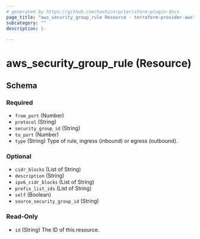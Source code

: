 ```yaml
---
# generated by https://github.com/hashicorp/terraform-plugin-docs
page_title: "aws_security_group_rule Resource - terraform-provider-aws"
subcategory: ""
description: |-
  
---
```


# aws_security_group_rule (Resource)





<!-- schema generated by tfplugindocs -->
## Schema

### Required

- `from_port` (Number)
- `protocol` (String)
- `security_group_id` (String)
- `to_port` (Number)
- `type` (String) Type of rule, ingress (inbound) or egress (outbound).

### Optional

- `cidr_blocks` (List of String)
- `description` (String)
- `ipv6_cidr_blocks` (List of String)
- `prefix_list_ids` (List of String)
- `self` (Boolean)
- `source_security_group_id` (String)

### Read-Only

- `id` (String) The ID of this resource.
